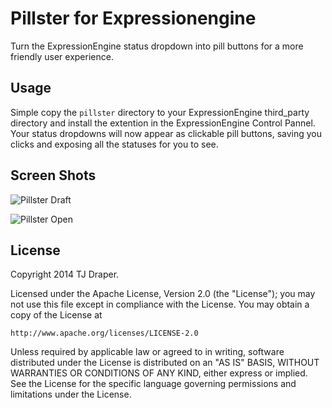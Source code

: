 # Pillster for Expressionengine

Turn the ExpressionEngine status dropdown into pill buttons for a more friendly user experience.

## Usage

Simple copy the `pillster` directory to your ExpressionEngine third_party directory and install the extention in the ExpressionEngine Control Pannel. Your status dropdowns will now appear as clickable pill buttons, saving you clicks and exposing all the statuses for you to see.

## Screen Shots

![Pillster Draft](http://buzzingpixelcreative.com/web-stuff/github/pillster/pillster-draft.jpg)

![Pillster Open](http://buzzingpixelcreative.com/web-stuff/github/pillster/pillster-open.jpg)

## License

Copyright 2014 TJ Draper.

Licensed under the Apache License, Version 2.0 (the "License");
you may not use this file except in compliance with the License.
You may obtain a copy of the License at

	http://www.apache.org/licenses/LICENSE-2.0

Unless required by applicable law or agreed to in writing, software
distributed under the License is distributed on an "AS IS" BASIS,
WITHOUT WARRANTIES OR CONDITIONS OF ANY KIND, either express or implied.
See the License for the specific language governing permissions and
limitations under the License.